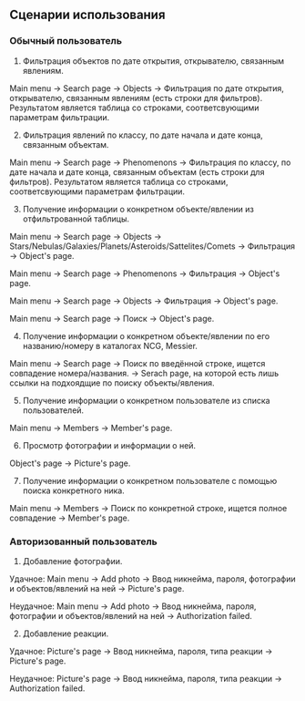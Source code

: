 ## Сценарии использования
### Обычный пользователь

1) Фильтрация объектов по дате открытия, открывателю, связанным явлениям.

Main menu -> Search page -> Objects -> Фильтрация по  дате открытия, открывателю, связанным явлениям (есть строки для фильтров). Результатом является таблица со строками, соответсвующими параметрам фильтрации.

2) Фильтрация явлений по классу, по дате начала и дате конца, связанным объектам.

Main menu -> Search page -> Phenomenons -> Фильтрация по классу, по дате начала и дате конца, связанным объектам (есть строки для фильтров). Результатом является таблица со строками, соответсвующими параметрам фильтрации.

3) Получение информации о конкретном объекте/явлении из отфильтрованной таблицы.

Main menu -> Search page -> Objects -> Stars/Nebulas/Galaxies/Planets/Asteroids/Sattelites/Comets -> Фильтрация -> Object's page.

Main menu -> Search page -> Phenomenons -> Фильтрация -> Object's page.

Main menu -> Search page -> Objects -> Фильтрация -> Object's page.

Main menu -> Search page -> Поиск -> Object's page.

4) Получение информации о конкретном объекте/явлении по его названию/номеру в каталогах NCG, Messier. 

Main menu -> Search page -> Поиск по введённой строке, ищется совпадение номера/названия. -> Serach page, на которой есть лишь ссылки на подхоядщие по поиску объекты/явления. 

5) Получение информации о конкретном пользователе из списка пользователей.

Main menu -> Members -> Member's page.

6) Просмотр фотографии и информации о ней.

Object's page -> Picture's page.

7) Получение информации о конкретном пользователе с помощью поиска конкретного ника.

Main menu -> Members -> Поиск по конкретной строке, ищется полное совпадение -> Member's page.
### Авторизованный пользователь
1) Добавление фотографии.

Удачное: Main menu -> Add photo -> Ввод никнейма, пароля, фотографии и объектов/явлений на ней -> Picture's page.

Неудачное: Main menu -> Add photo -> Ввод никнейма, пароля, фотографии и объектов/явлений на ней -> Authorization failed.

2) Добавление реакции.

Удачное: Picture's page -> Ввод никнейма, пароля, типа реакции -> Picture's page.

Неудачное: Picture's page -> Ввод никнейма, пароля, типа реакции -> Authorization failed.
